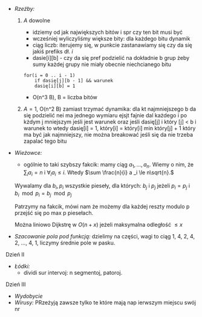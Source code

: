 
- *Rzeźby:*
    1. $A$ dowolne
        - idziemy od jak największych bitów i spr czy ten bit musi być
        - wcześniej wyliczyliśmy większe bity: dla każdego bitu dynamik
        - ciąg liczb: iterujemy się, w punkcie zastanawiamy się czy da się jakiś prefiks dł. $i$ 
        - dasie[i][b] - czy da się pref podzielić na dokładnie b grup żeby sumy każdej grupy nie miały obecnie niechcianego bitu

        ```
        for(i = 0 .. i - 1) 
            if dasię[j][b - 1] && warunek
            dasię[i][b] = 1
        ```
        - O(n^3 B), B = liczba bitów
    2. $A = 1$, O(n^2 B)
        zamiast trzymać dynamika: dla kt najmniejszego b da się podzielić 
        nei ma jednego wymiaru ejsjt fajnie
        dal każdego i po kżdym j mniejszym 
        jeśli jest warunek oraz jeśli dasię[j] i który [j] < b i warunek to wtedy dasię[i] = 1, który[i] = który[i] min który[j] + 1
        który ma być jak najmniejszy, nie można breakować
        jeśli się da nie trzeba zapalać tego bitu

- *Wieżowce:*
    - ogólnie to taki szybszy fakcik: mamy ciąg $a_1, ..., a_n$.
    Wiemy o nim, że $\sum_i a_i = n$ i $\forall_i a_i \le i$.
    Wtedy $\sum \frac{n}{i} a _i \le n\sqrt{n}.$

    Wywalamy dla $b_i, p_i$ wszystkie pieseły, dla których: $b_j$ i $p_j$ jeżeli $p_i = p_j$ i $b_i \mod p_i = b_j \mod p_j$

    Patrzymy na fakcik, mówi nam że możemy dla każdej reszty modulo p przejść się po max p piesełach. 

    Można liniowo Dijkstrę w $O(n + x)$ jeżeli maksymalna odległość $\le x$

- *Szacowanie pola pod funkcją:* dzielimy na części, wagi to ciąg 1, 4, 2, 4, 2, ..., 4, 1, liczymy średnie pole w pasku.

Dzień II

- *Łódki:*
  - dividi sur intervoj: n segmentoj, patoroj. 

Dzień III

- *Wydobycie*
- *Wirusy:* PRzeżyją zawsze tylko te które mają nap ierwszym miejscu swój nr
